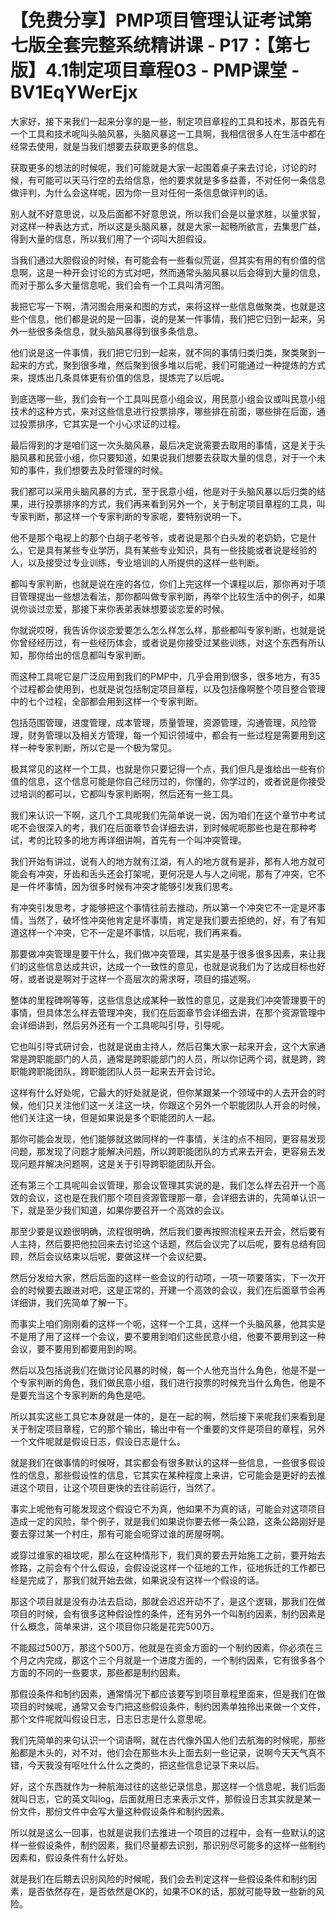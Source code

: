 # 【免费分享】PMP项目管理认证考试第七版全套完整系统精讲课 - P17：【第七版】4.1制定项目章程03 - PMP课堂 - BV1EqYWerEjx

大家好，接下来我们一起来分享的是一些，制定项目章程的工具和技术，那首先有一个工具和技术呢叫头脑风暴，头脑风暴这一工具啊，我相信很多人在生活中都在经常去使用，就是当我们想要去获取更多的信息。

获取更多的想法的时候呢，我们可能就是大家一起围着桌子来去讨论，讨论的时候，有可能可以天马行空的去给信息，他的要求就是多多益善，不对任何一条信息做评判，为什么会这样呢，因为你一旦对任何一条信息做评判的话。

别人就不好意思说，以及后面都不好意思说，所以我们会是以量求胜，以量求智，对这样一种表达方式，所以这是头脑风暴，就是大家一起畅所欲言，去集思广益，得到大量的信息，所以我们用了一个词叫大胆假设。

当我们通过大胆假设的时候，有可能会有一些看似荒诞，但其实有用的有价值的信息啊，这是一种开会讨论的方式对吧，然而通常头脑风暴以后会得到大量的信息，而对于那么多大量信息呢，我们会有一个工具叫清河图。

我把它写一下啊，清河图会用亲和图的方式，来将这样一些信息做聚类，也就是这些个信息，他们都是说的是一回事，说的是某一件事情，我们把它归到一起来，另外一些很多条信息，就头脑风暴得到很多条信息。

他们说是这一件事情，我们把它归到一起来，就不同的事情归类归类，聚类聚到一起来的方式，聚到很多堆，然后聚到很多堆以后呢，我们可能通过一种提炼的方式来，提炼出几条具体更有价值的信息，提炼完了以后呢。

到底选哪一些，我们会有一个工具叫民意小组会议，用民意小组会议或叫民意小组技术的这种方式，来对这些信息进行投票排序，哪些排在前面，哪些排在后面，通过投票排序，它其实是一个小心求证的过程。

最后得到的才是咱们这一次头脑风暴，最后决定说需要去取用的事情，这是关于头脑风暴和民营小组，你只要知道，如果说我们想要去获取大量的信息，对于一个未知的事件，我们想要去及时管理的时候。

我们都可以采用头脑风暴的方式，至于民意小组，他是对于头脑风暴以后归类的结果，进行投票排序的方式，我们再来看到另外一个，关于制定项目章程的工具，叫专家判断，那这样一个专家判断的专家呢，要特别说明一下。

他不是那个电视上的那个白胡子老爷爷，或者说是那个白头发的老奶奶，它是什么，它是具有某些专业学历，具有某些专业知识，具有一些技能或者说是经验的人，以及接受过专业训练，专业培训的人所提供的这样一些判断。

都叫专家判断，也就是说在座的各位，你们上完这样一个课程以后，那你再对于项目管理提出一些想法看法，那你都叫做专家判断，再举个比较生活中的例子，如果说你谈过恋爱，那接下来你表弟表妹想要谈恋爱的时候。

你就说哎呀，我告诉你谈恋爱要怎么怎么样怎么样，那些都叫专家判断，也就是说你曾经经历过，有一些经历体会，或者说是你接受过某些训练，对这个东西有所认知，那你给出的信息都叫专家判断。

而这种工具呢它是广泛应用到我们的PMP中，几乎会用到很多，很多地方，有35个过程都会使用到，也就是说包括制定项目章程，以及包括像啊整个项目整合管理中的七个过程，全部都会用到这样一个专家判断。

包括范围管理，进度管理，成本管理，质量管理，资源管理，沟通管理，风险管理，财务管理以及相关方管理，每一个知识领域中，都会有一些过程是需要用到这样一种专家判断，所以它是一个极为常见。

极其常见的这样一个工具，也就是你只要记得一个点，我们但凡是谁给出一些有价值的信息，这个信息可能是你自己经历过的，你懂的，你学过的，或者说是你接受过培训的都可以，它都叫专家判断啊，然后还有一些工具。

我们来认识一下啊，这几个工具呢我们先简单说一说，因为咱们在这个章节中考试呢不会很深入的考，我们在后面章节会详细去讲，到时候呢呃那些也是在那种考试，考的比较多的地方再详细讲啊，首先有一个叫冲突管理。

我们开始有讲过，说有人的地方就有江湖，有人的地方就有是非，那有人地方就可能会有冲突，牙齿和舌头还会打架呢，更何况是人与人之间呢，那有了冲突，它不是一件坏事情，因为很多时候有冲突才能够引发我们思考。

有冲突引发思考，才能够把这个事情往前去推动，所以第一个冲突它不一定是坏事情，当然了，破坏性冲突他肯定是坏事情，肯定是我们要去拒绝的，好，有了有知道这样一个冲突，它不一定是坏事情，以后呢，我们再来看。

那要做冲突管理是要干什么，我们做冲突管理，其实是基于很多很多因素，来让我们的这些信息达成共识，达成一个一致性的意见，也就是说我们为了达成目标也好呀，或者说是啊对于这样一个高层次的需求呀，项目的描述啊。

整体的里程碑啊等等，这些信息达成某种一致性的意见，这是我们冲突管理要干的事情，但具体怎么样去管理冲突，我们在后面章节会详细去讲，在那个资源管理中会详细讲到，然后另外还有一个工具呢叫引导，引导呢。

它也叫引导式研讨会，也就是说由主持人，然后召集大家一起来开会，这个大家通常是跨职能部门的人员，通常是跨职能部门的人员，所以你记两个词，就是跨，跨职能跨职能团队，跨职能团队人员一起来去开会讨论。

这样有什么好处呢，它最大的好处就是说，但你某跟某一个领域中的人去开会的时候，他们只关注他们这一关注这一块，你跟这个另外一个职能团队人开会的时候，他们关注这一块，但是如果说是多个职能团的人一起。

那你可能会发现，他们能够就这做同样的一件事情，关注的点不相同，更容易发现问题，那发现了问题才能解决问题，所以跨职能团队的方式来去开会，更容易去发现问题并解决问题啊，这是关于引导跨职能团队开会。

还有第三个工具呢叫会议管理，那会议管理其实说的是，我们怎么样去召开一个高效的会议，这也是在我们那个项目资源管理那一章，会详细去讲的，先简单认识一下，就是至少我们知道，如果你要召开一个高效的会议。

那至少要是议题很明确，流程很明确，然后我们要再按照流程来去开会，然后要有人主持，然后要把他拉回来去讨论这个话题，然后会议完了以后呢，要有总结有回顾，然后会议结束以后呢，要做这样一个会议纪要。

然后分发给大家，然后后面的这样一些会议的行动项，一项一项要落实，下一次开会的时候要去跟进对吧，这是正常的，开建一个高效的会议，我们在后面章节会再详细讲，我们先简单了解一下。

而事实上咱们刚刚看的这样一个呃，这样一个工具，这样一个头脑风暴，他其实是不是用了用了这样一个会议，要不要用到咱们这些民意小组，他要不要用到这一种会议，要不要用到都要用到的啊。

然后以及包括说我们在做讨论风暴的时候，每一个人他充当什么角色，他是不是一个专家判断的角色，我们做民意小组，我们进行投票的时候充当什么角色，他是不是要充当这个专家判断的角色是吧。

所以其实这些工具它本身就是一体的，是在一起的啊，然后接下来呢我们来看到是关于制定项目章程，它的那个输出，输出中有一个重要的文件是项目的章程，另外一个文件呢就是假设日志，假设日志是什么。

就是我们在做事情的时候呀，其实都会有很多默认的这样一些信息，一些很多假设性的信息，那些假设性的信息，它其实在某种程度上来讲，它可能会是更好的去推进这个项目，让这个项目更快的去往前运行，当然了。

事实上呢他有可能发现这个假设它不为真，他如果不为真的话，可能会对这项项目造成一定的风险，举个例子，就是我们如果说你要去修一条公路，这条公路刚好是要去穿过某一个村庄，那有可能会呃穿过谁的房屋呀啊。

或穿过谁家的祖坟呢，那么在这种情形下，我们真的要去开始施工之前，要开始去修路，之前会有个什么假设，会假设说这样一个征地的工作，征地拆迁的工作都已经是完成了，那我们就开始去做，如果说没有这样一个假设的话。

那这个项目就是没有办法去启动，那就会迟迟开动不了，是这个逻辑，那我们在做项目的时候，会有很多这种假设性的条件，还有另外一个叫制约因素，制约因素是什么概念，简单来讲，这个项目你只能是花完500万。

不能超过500万，那这个500万，他就是在资金方面的一个制约因素，你必须在三个月之内完成，那这个三个月就是一个进度方面的，一个制约因素，它有很多各个方面的不同的一些要求，那些都是制约因素。

那假设条件和制约因素，通常情况下都应该要写到项目章程里面来，但是我们在做项目的时候呢，通常又会专门把这些假设条件，制约因素单独拎出来做一个文件，那个文件呢就叫假设日志，日志日志是什么意思呢。

我们先简单的来句认识一个词语啊，就在古代像外国人他们去航海的时候呢，那些船都是木头的，对不对，他们会在那些木头上面去刻一些记录，说啊今天天气真不错，今天我没有呕吐什么什么之类的，把这些信息记录下来以后。

好，这个东西就作为一种航海过往的这些记录信息，那这样一个信息呢，我们后面就叫日志，它的英文叫log，后面就用日志来表示文件，那假设日志其实就是某一份文件，那份文件中会写大量这种假设条件和制约因素。

所以就是这么一回事，也就是说我们去推进一个项目的过程中，会有一些默认的这样一些假设条件，制约因素，我们尽量都去识别，那识别尽可能多的这样一些制约因素和，假设条件有什么好处。

就是我们在后期去识别风险的时候呢，我们会去判定这样一些假设条件和制约因素，是否依然存在，是否依然是OK的，如果不OK的话，那就可能导致一些新的风险。


